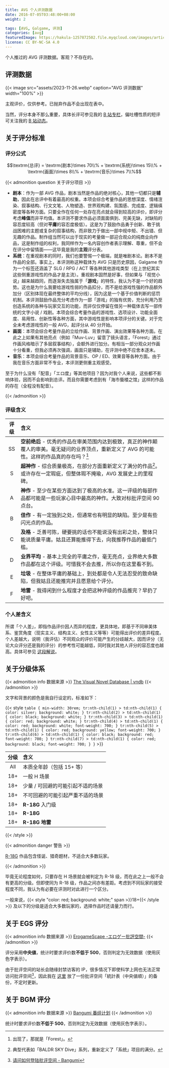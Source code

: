 ```yaml
---
title: AVG 个人评测数据
date: 2016-07-05T03:48:00+08:00
weight: 2

tags: [AVG, Galgame, 评测]
categories: [avg]
featuredImage: https://hakula-1257872502.file.myqcloud.com/images/article-covers/yuki.webp
license: CC BY-NC-SA 4.0
---
```


个人推过的 AVG 评测数据。客观？不存在的。

<!--more-->

## 评测数据

{{< image src="assets/2023-11-26.webp" caption="AVG 评测数据" width="100%" >}}

主观评价，仅供参考。已抛弃作品不会出现在表中。

当然，评分本身不那么重要，具体长评可参见我的 [B 站专栏][avg-bilibili]，偏吐槽性质的短评可关注我的 [B 站动态][posts-bilibili]。

[avg-bilibili]: https://www.bilibili.com/read/readlist/rl228822
[posts-bilibili]: https://space.bilibili.com/3507112/dynamic

## 关于评分标准

### 评分公式

$$\textrm{总评} = \textrm{剧本}\times 70\\% + \textrm{系统}\times 15\\% + \textrm{画面}\times 8\\% + \textrm{音乐}\times 7\\%$$

{{< admonition question 关于评分项目 >}}

- **剧本**：作为一部 AVG 作品，剧本当然是作品的绝对核心，其他一切都只是**辅助**，因此在总评中有着最高的权重。本项会综合考量作品的思想深度、情绪渲染、叙事结构、行文文笔、人物塑造、世界观构建、氛围感、完成度、逻辑缜密度等各种方面。只要全作在任何一处存在亮点就会得到较高的评价，即评分考虑**峰值**而非平均值。本评测不要求作品必须面面俱到、完美无缺，对缺陷的容忍度较高（但对**平庸**的容忍度极低）。这是为了鼓励作品勇于创新、敢于挑战困难的主题或复杂的叙事结构，而非致力于做出一部中规中矩、不出错、但无趣的作品。制作组当然可以出于现实的考量做一部迎合观众的纯商业向作品，这是制作组的权利，我同样作为一名内容创作者表示理解、尊重，但不会在评分中留情面——这毕竟是我的**主观**评分表。
- **系统**：在重视剧本的同时，我们也要警惕一个极端，就是唯剧本论。剧本不是作品的全部。事实上，本评测称这种载体为 AVG 只是历史原因，Galgame 作为一个标签还涵盖了 SLG / RPG / ACT 等各种其他游戏类型（在上世纪其实这些侧重游戏性的作品才是主流）。重视剧本固然是好事，但如果与「视觉小说」越来越趋同，而逐渐失去独属于「**游戏**」的特性，我认为不是一个好的趋势。这也是为什么我要给游戏性弱的作品扣分，而不是给游戏性强的作品额外加分（区别体现在最终整体的平均分线），因为这是一个基于价值判断的惩罚机制。本评测鼓励作品充分考虑作为一部「游戏」的独有优势，充分利用乃至创造系统的各种与玩家交互的功能，而非仅仅停留在借另一种载体去写一部传统的文字小说 / 戏剧。本项会综合考量作品的游戏性、选项设计、功能全面度、易用性、创新性等各种方面，其中游戏性是影响本项评分的关键。对于完全未考虑游戏性的一般 AVG，起评分从 40 分开始。
- **画面**：本项会综合考量作品的立绘作画、背景作画、演出效果等各种方面。在此之上如果有其他亮点（例如「Muv-Luv」留意了镜头语言，「Forest」通过作画风格暗示了多层叙事结构），会额外进行加分。有相当一部分观众对作画十分看重，但我必须再次强调，画面只是辅助，在评测中绝不应舍本逐末。
- **音乐**：本项会综合考量作品的背景音乐、OP / ED、效果音等各种方面。由于我在音乐方面非常不专业，本评测更侧重主观感受。

至于为什么没有「配音」「エロ度」等其他项目？因为对我个人来说，这些都不影响体验，因而不会影响到总评。而且你需要考虑到有「海市蜃楼之馆」这样的作品的存在（全程没有配音）。

{{< /admonition >}}

### 评级含义

| 评级  | 含义                                                                                                                                                |
| :---: | :-------------------------------------------------------------------------------------------------------------------------------------------------- |
|  SS   | **空前绝后** - 优秀的作品在审美范围内达到极致，真正的神作颠覆人的审美。毫无疑问的业界顶点，重新定义了 AVG 的可能性。这样的作品真的存在吗？[^forest] |
|   S   | **超神作** - 综合质量极高，在部分方面重新定义了满分的作品[^bsd]。或许存在一定瑕疵，但整体瑕不掩瑜，AVG 发展史上的里程碑。                           |
|   A   | **神作** - 至少在某些方面达到了极高的水准。这一评级的每部作品都可能是一些玩家心目中最高的神作。大致对标批评空间 90 点台。                           |
|   B   | **佳作** - 有一定独到之处，但通常也有明显的缺陷。至少是有些闪光点的作品。                                                                           |
|   C   | **及格** - 乏善可陈，硬要挑的话也不能说没有出彩之处，整体只能说质量平庸。姑且还算能推得下去，向我推荐作品的最低门槛。                               |
|   D   | **业界平均** - 基本上完全的平庸之作，毫无亮点，业界绝大多数作品都在这个评级。可惜我不会去推，所以你在这里看不到。                                   |
|   E   | **垃圾** - 在整体平庸的基础上，到处都是令人无法忍受的致命缺陷，但我姑且还能推完并且愿意给个评分。                                                   |
|   F   | **地雷** - 我得闲到什么程度才会把这种评级的作品推完？早扔了好吧。                                                                                   |

[^forest]: 出现了，那就是「Forest」。
[^bsd]: 典型代表如「BALDR SKY Dive」系列，重新定义了「系统」项目的满分。

### 个人差含义

所谓「个人差」，即指作品评价因人而异的程度，更具体地，即基于不同审美体系、鉴赏角度（现实主义、结构主义、女性主义等等）可能得出评价的差异程度。个人差越大，说明（我评估）不同观众的评价可能产生的分歧越大，因而评分（无论大众评分还是我的评分）的参考性可能越低，同时我对其他人评分的容忍度也越高。具体可参见 [这段解说](https://www.bilibili.com/opus/867983182249590789)。

## 关于分级体系

{{< admonition info 数据来源 >}}
[The Visual Novel Database | vndb](https://vndb.org/v/all?q=;fil=tagspoil-0;rfil=;o=d;s=rating)
{{< /admonition >}}

文字和背景的颜色是我自行设定的，标准如下：

{{< style `
table {
  min-width: 30rem;
  tr:nth-child(1) > td:nth-child(1) { color: silver; background: white; }
  tr:nth-child(2) > td:nth-child(1) { color: black; background: white; }
  tr:nth-child(3) > td:nth-child(1) { color: red; background: white; }
  tr:nth-child(4) > td:nth-child(1) { color: red; background: white; font-weight: 700; }
  tr:nth-child(5) > td:nth-child(1) { color: red; background: yellow; font-weight: 700; }
  tr:nth-child(6) > td:nth-child(1) { color: black; background: red; font-weight: 700; }
  tr:nth-child(7) > td:nth-child(1) { color: red; background: black; font-weight: 700; }
}
` >}}

| 分级  | 含义                              |
| :---: | :-------------------------------- |
|  All  | 本质全年龄（包括 15+ 等）         |
|  18+  | 一般 H 场景                       |
|  18+  | 少量 / 可回避的可能引起不适的场景 |
|  18+  | 不可回避的可能引起严重不适的场景  |
|  18+  | **R-18G** 入门级                  |
|  18+  | **R-18G**                         |
|  18+  | **R-18G 地雷**                    |

{{< /style >}}

{{< admonition danger 警告 >}}

[R-18G][r18g] 作品包含怪诞、猎奇题材，不适合大多数玩家。

[r18g]: https://zh.moegirl.org.cn/%E7%8C%8E%E5%A5%87#%E4%B8%8ER18G%E7%9A%84%E5%85%B3%E7%B3%BB

{{< /admonition >}}

毕竟无论程度如何，只要存在 H 场景就会被判定为 R-18 级，而在此之上一般不会有更高的分级。但即使同为 R-18 级，作品之间亦有差距。考虑到不同玩家的接受程度不同，我认为有必要在评测时对此进行一个区分。

一般来说，{{< style "color: red; background: white;" span >}}18+{{< /style >}} 及以下的分级是适合大多数玩家的，选择作品时还请量力而行。

## 关于 EGS 评分

{{< admonition info 数据来源 >}}
[ErogameScape -エロゲー批評空間-](https://erogamescape.dyndns.org/~ap2/ero/toukei_kaiseki/toukei_median.php?count=500)
{{< /admonition >}}

评分采用**中央値**，统计时要求评价数**不低于 500**，否则判定为无效数据（使用灰色字表示）。

由于批评空间的站长会随缘封禁访客的 IP，很多情况下即使科学上网也无法正常访问批评空间[^egs-bgm]，因此我在 [这里][egs-backup] 放了一份批评空间「統計表（中央値順）」的备份，不定时更新。

[egs-backup]: https://files.hakula.xyz/%E6%89%B9%E8%A9%95%E7%A9%BA%E9%96%93/

[^egs-bgm]: [请问如何登陆批评空间 - Bangumi](https://bgm.tv/group/topic/360497)

## 关于 BGM 评分

{{< admonition info 数据来源 >}}
[Bangumi 番组计划](https://bgm.tv/game/tag/galgame/?sort=rank)
{{< /admonition >}}

统计时要求评价数**不低于 500**，否则判定为无效数据（使用灰色字表示）。
